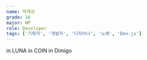 ```yaml
---
name: 박재성
grade: 16
major: WP
role: Developer
tags: ['기획자', '개발자', '디자이너', '노예', 'Dev.js']
---
```

in LUNA in COIN in Dimigo